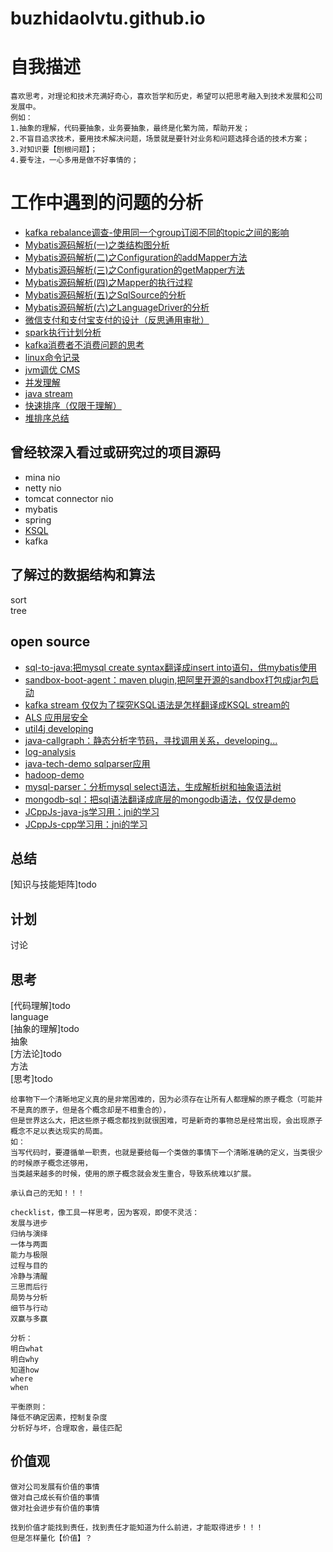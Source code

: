 # buzhidaolvtu.github.io
# 自我描述
```text
喜欢思考，对理论和技术充满好奇心，喜欢哲学和历史，希望可以把思考融入到技术发展和公司发展中。
例如：
1.抽象的理解，代码要抽象，业务要抽象，最终是化繁为简，帮助开发；
2.不盲目追求技术，要用技术解决问题，场景就是要针对业务和问题选择合适的技术方案；
3.对知识要【刨根问题】；
4.要专注，一心多用是做不好事情的；
```

# 工作中遇到的问题的分析
- [kafka rebalance调查-使用同一个group订阅不同的topic之间的影响](http://note.youdao.com/noteshare?id=690c7de7ae9f5e71e4b5423f41e5e75e)
- [Mybatis源码解析(一)之类结构图分析](https://www.processon.com/view/link/5c5a48b7e4b0641c83f11bd6)  
- [Mybatis源码解析(二)之Configuration的addMapper方法](https://www.processon.com/view/link/5c5a4d02e4b0fa03ceae6148)  
- [Mybatis源码解析(三)之Configuration的getMapper方法](https://www.processon.com/view/link/5c5a5d07e4b03334b51776e2)  
- [Mybatis源码解析(四)之Mapper的执行过程](https://www.processon.com/view/link/5c5a60cae4b025fe7c926004)  
- [Mybatis源码解析(五)之SqlSource的分析](https://www.processon.com/view/link/5c79144de4b00bcc4f76974c)  
- [Mybatis源码解析(六)之LanguageDriver的分析](https://www.processon.com/view/link/5c5e4f40e4b0fa03ceaed599)  
- [微信支付和支付宝支付的设计（反思通用审批）](http://note.youdao.com/noteshare?id=de9f8088981a58d6e966679d1a94922a)
- [spark执行计划分析](http://note.youdao.com/noteshare?id=2c073afff2c60e5cf4db2aa6ce8be583)
- [kafka消费者不消费问题的思考](http://note.youdao.com/noteshare?id=48c77df70e1ed8ade5d283ed361b206e)
- [linux命令记录](http://note.youdao.com/noteshare?id=508e319d5bc0d8c9b29c4fb70876e86d)
- [jvm调优 CMS](http://note.youdao.com/noteshare?id=7f041a4c3761accb82312e9ee3c92252)
- [并发理解](http://note.youdao.com/noteshare?id=321e91f35d63c8250f70efc1d2eb2d39)
- [java stream](http://note.youdao.com/noteshare?id=95374251c45847f006c0eff406883c88)
- [快速排序（仅限于理解）](http://note.youdao.com/noteshare?id=4d857987aa2ff325cbd539fb5b1dad00)
- [堆排序总结](http://note.youdao.com/noteshare?id=e27b083fd3043a918ca656663fbc27d3)

## 曾经较深入看过或研究过的项目源码
- mina nio  
- netty nio  
- tomcat connector nio  
- mybatis  
- spring  
- [KSQL](http://note.youdao.com/noteshare?id=7acbadbb0f0a42af6f5a67b18b74ea5a)  
- kafka  

## 了解过的数据结构和算法
sort  
tree

## open source
- [sql-to-java:把mysql create syntax翻译成insert into语句，供mybatis使用](https://github.com/buzhidaolvtu/sql-to-java)
- [sandbox-boot-agent：maven plugin,把阿里开源的sandbox打包成jar包启动](https://github.com/buzhidaolvtu/sandbox-boot-agent)
- [kafka stream 仅仅为了探究KSQL语法是怎样翻译成KSQL stream的](https://github.com/buzhidaolvtu/kstream-learn)
- [ALS 应用层安全](https://github.com/buzhidaolvtu/ALS.git)
- [util4j developing](https://github.com/buzhidaolvtu/util4j.git)
- [java-callgraph：静态分析字节码，寻找调用关系，developing...](https://github.com/buzhidaolvtu/java-callgraph.git)
- [log-analysis](https://github.com/buzhidaolvtu/log-analysis.git)
- [java-tech-demo sqlparser应用](https://github.com/buzhidaolvtu/java-tech-demo.git)
- [hadoop-demo](https://github.com/buzhidaolvtu/hadoop-demo.git)
- [mysql-parser：分析mysql select语法，生成解析树和抽象语法树](https://github.com/buzhidaolvtu/mysql-parser.git)
- [mongodb-sql：把sql语法翻译成底层的mongodb语法，仅仅是demo](https://github.com/buzhidaolvtu/mongodb-sql.git)
- [JCppJs-java-js学习用：jni的学习](https://github.com/buzhidaolvtu/JCppJs-java-js.git)
- [JCppJs-cpp学习用：jni的学习](https://github.com/buzhidaolvtu/JCppJs-cpp.git)

## 总结
[知识与技能矩阵]todo

## 计划
讨论

## 思考
[代码理解]todo   
language  
[抽象的理解]todo    
抽象  
[方法论]todo    
方法  
[思考]todo    
```text
给事物下一个清晰地定义真的是非常困难的，因为必须存在让所有人都理解的原子概念（可能并不是真的原子，但是各个概念却是不相重合的），
但是世界这么大，把这些原子概念都找到就很困难，可是新奇的事物总是经常出现，会出现原子概念不足以表达现实的局面。
如：
当写代码时，要遵循单一职责，也就是要给每一个类做的事情下一个清晰准确的定义，当类很少的时候原子概念还够用，
当类越来越多的时候，使用的原子概念就会发生重合，导致系统难以扩展。

承认自己的无知！！！

checklist，像工具一样思考，因为客观，即使不灵活：
发展与进步  
归纳与演绎  
一体与两面      
能力与极限  
过程与目的   
冷静与清醒   
三思而后行  
局势与分析  
细节与行动    
双赢与多赢

分析：  
明白what
明白why
知道how
where
when

平衡原则：
降低不确定因素，控制复杂度
分析好与坏，合理取舍，最佳匹配
```

## 价值观
```text
做对公司发展有价值的事情
做对自己成长有价值的事情
做对社会进步有价值的事情

找到价值才能找到责任，找到责任才能知道为什么前进，才能取得进步！！！
但是怎样量化【价值】？
```
